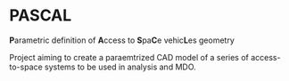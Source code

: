 # PASCAL
**P**arametric definition of **A**ccess to **S**pa**C**e vehic**L**es geometry

Project aiming to create a paraemtrized CAD model of a series of access-to-space systems to be used in analysis and MDO.
